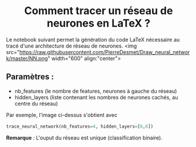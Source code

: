 <h1 align = "center">
Comment tracer un réseau de neurones en LaTeX ?
</h1>

Le notebook suivant permet la génération du code LaTeX nécessaire au tracé d'une architecture de réseau de neurones. 
<img src="https://raw.githubusercontent.com/PierreDesmet/Draw_neural_network/master/NN.png" width="600" align:"center">

## Paramètres : 
- nb_features (le nombre de features, neurones à gauche du réseau)
- hidden_layers (liste contenant les nombres de neurones cachés, au centre du réseau)

Par exemple, l'image ci-dessus s'obtient avec 
```python
trace_neural_network(nb_features=4, hidden_layers=[6,6])
```

**Remarque** : L'ouput du réseau est unique (classification binaire).